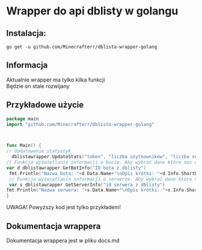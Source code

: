 # Wrapper do api dblisty w golangu
## Instalacja:

```
go get -u github.com/Minecrafterr/dblista-wrapper-golang
```

## Informacja
Aktualnie wrapper ma tylko kilka funkcji<br>
Będzie on stale rozwijany

## Przykładowe użycie
```go
package main
import "github.com/Minecrafterr/dblista-wrapper-golang"



func Main() {
// Updatowanie statystyk
  dblistawrapper.UpdateStats("token", "liczba użytkowników", "liczba serwerów")
// Funkcja wyświetlanie informacji o bocie. Aby wybrać dane które nas obchodzą wpiszcie na końcu funkcji np. .Data.Name po nazwę
var d dblistawrapper.GetBotInfo("ID bota z dblisty")
 fmt.Println("Nazwa bota: "+d.Data.Name+"\nOpis krótki: "+d.Info.ShortDescription)
 // Funkcja wyświetlania informacji o serwerze. Aby wybrać dane które nas obchodzą wpiszcie na końcu funkcji np. .Data.Name po nazwę
 var s dblistawrapper.GetServerInfo("id serwera z dblisty")
fmt.Println("Nazwa serwera: "+s.Data.Name+"\nOpis krótki: "+s.Info.ShortDescription)
}
```

UWAGA! Powyższy kod jest tylko przykładem!
## Dokumentacja wrappera
Dokumentacja wrappera jest w pliku docs.md
